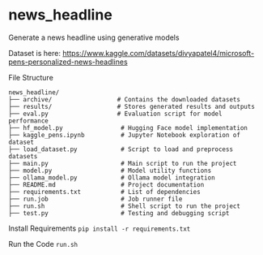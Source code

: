 # news_headline

Generate a news headline using generative models

Dataset is here: https://www.kaggle.com/datasets/divyapatel4/microsoft-pens-personalized-news-headlines

File Structure

```
news_headline/
├── archive/                  # Contains the downloaded datasets
├── results/                  # Stores generated results and outputs
├── eval.py                   # Evaluation script for model performance
├── hf_model.py                # Hugging Face model implementation
├── kaggle_pens.ipynb          # Jupyter Notebook exploration of dataset
├── load_dataset.py            # Script to load and preprocess datasets
├── main.py                    # Main script to run the project
├── model.py                   # Model utility functions
├── ollama_model.py            # Ollama model integration
├── README.md                  # Project documentation
├── requirements.txt           # List of dependencies
├── run.job                    # Job runner file
├── run.sh                     # Shell script to run the project
├── test.py                    # Testing and debugging script
```

Install Requirements
`pip install -r requirements.txt`

Run the Code
`run.sh`
